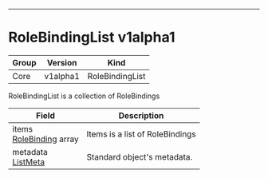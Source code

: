 

-----------
# RoleBindingList v1alpha1



Group        | Version     | Kind
------------ | ---------- | -----------
Core | v1alpha1 | RoleBindingList







RoleBindingList is a collection of RoleBindings



Field        | Description
------------ | -----------
items <br /> [RoleBinding](#rolebinding-v1alpha1) array | Items is a list of RoleBindings
metadata <br /> [ListMeta](#listmeta-unversioned) | Standard object's metadata.






